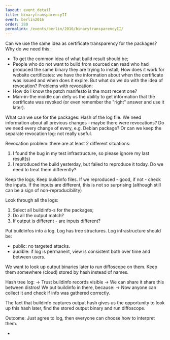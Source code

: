 ```yaml
---
layout: event_detail
title: binarytransparencyII
event: berlin2016
order: 280
permalink: /events/berlin/2016/binarytransparencyII/
---
```


Can we use the same idea as certificate transparency for the packages?
Why do we need this:
 * To get the common idea of what build result should be;
 * People who do not want to build from sourced can read who had produced the same binary they are trying to install;
How does it work for website certificates: we have the information about when the certificate was issued and when does it expire. But what do we do with the idea of revocation?
Problems with revocation:
 * How do I know the patch manifesto is the most recent one?
 * Man-in-the middle can defy us the ubility to get information that the certificate was revoked (or even remember the "right" answer and use it later).
 
What can we use for the packages:
Hash of the log file.
We need information about all previous changes - maybe there were revocations?
Do we need every change of every, e.g. Debian package?
Or can we keep the separate revocation log: not really useful.

Revocation problem: there are at least 2 different situations:
1. I found the bug in my test infrastructure, so please ignore my last result(s)
2. I reproduced the build yesterday, but failed to reproduce it today.
Do we need to treat them differently?

Keep the logs;
Keep buildinfo files. If we reproduced - good, if not - check the inputs. If the inputs are different, this is not so surprising (although still can be a sign of non-reproducibility)

Look through all the logs:
1. Select all buildinfo-s for the packages;
2. Do all the output match?
3. If output is different - are inputs different?

Put buildinfos into a log. Log has tree structures. Log infrastructure should be:
* public: no targeted attacks.
* audible: if log is permanent, view is consistent both over time and between users.

We want to look up output binaries later to run diffoscope on them.
Keep them somewhere (cloud) stored by hash instead of names.

Hash tree log:
-> Trust buildinfo records visible
-> We can share it share this between distros!
We put buildinfo in there, because:
-> Now anyone can collect it and check if info was gathered correctly.

The fact that buildinfo captures output hash gives us the opportunity to look up this hash later, find the stored output binary and run diffoscope.

Outcome:
Just agree to log, then everyone can choose how to interpret them.

-
